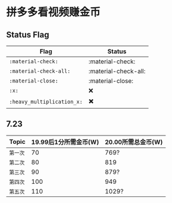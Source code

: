 # 拼多多看视频赚金币
## Status Flag
| Flag                   | Status                          |
| ----------- | ------------------------------------ |
| `:material-check:`           | :material-check:    |
| `:material-check-all:`       | :material-check-all:    |
| `:material-close:`           | :material-close:    |
| `:x:`                        | :x:    |
| `:heavy_multiplication_x:`   | :heavy_multiplication_x:    |

## 7.23
| Topic                   | 19.99后1分所需金币(W) | 20.00所需总金币(W)                        |
| ----------- | ----------- | ------------------------------------ |
| `第一次`           | 70  | 769?  |
| `第二次`           | 80  | 819 |
| `第三次`           | 90  | 879? |
| `第四次`           | 100 | 949 |
| `第五次`           | 110 | 1029? |
